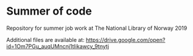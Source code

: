 # Summer of code
Repository for summer job work at The National Library of Norway 2019

Additional files are available at: https://drive.google.com/open?id=1Om7PGu_auqUMncnj1tIikawcy_9tnytj
